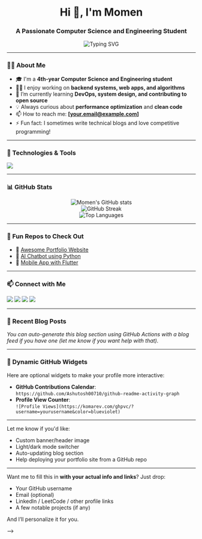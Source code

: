 <h1 align="center">Hi 👋, I'm Momen</h1>
<h3 align="center">A Passionate Computer Science and Engineering Student</h3>

<p align="center">
  <img src="https://readme-typing-svg.herokuapp.com?font=Fira+Code&duration=3000&pause=1000&color=00ADB5&center=true&vCenter=true&width=435&lines=4th+Year+Engineering+Student;Aspiring+Software+Engineer;Open+Source+Enthusiast;Always+Learning+New+Tech" alt="Typing SVG" />
</p>

---

### 🧑‍💻 About Me

- 🎓 I'm a **4th-year Computer Science and Engineering student**
- 👨‍💻 I enjoy working on **backend systems, web apps, and algorithms**
- 🌱 I’m currently learning **DevOps, system design, and contributing to open source**
- 💡 Always curious about **performance optimization** and **clean code**
- 📫 How to reach me: **[your.email@example.com]**
- ⚡ Fun fact: I sometimes write technical blogs and love competitive programming!

---

### 🔧 Technologies & Tools

<p align="left">
  <img src="https://skillicons.dev/icons?i=cpp,java,python,js,html,css,react,nodejs,express,tailwind,bootstrap,mongodb,mysql,git,github,linux,docker,vscode,figma&perline=8" />
</p>

---

### 📊 GitHub Stats

<p align="center">
  <img src="https://github-readme-stats.vercel.app/api?username=MomenSherif&show_icons=true&theme=github_dark&hide=prs" alt="Momen's GitHub stats" />
  <br />
  <img src="https://github-readme-streak-stats.herokuapp.com/?user=MomenSherif&theme=github-dark-blue" alt="GitHub Streak" />
  <br />
  <img src="https://github-readme-stats.vercel.app/api/top-langs/?username=MomenSherif&layout=compact&theme=github_dark" alt="Top Languages" />
</p>

---

### 🧩 Fun Repos to Check Out

- 🔨 [Awesome Portfolio Website](https://github.com/yourusername/portfolio)
- 🤖 [AI Chatbot using Python](https://github.com/yourusername/chatbot)
- 📱 [Mobile App with Flutter](https://github.com/yourusername/flutter-app)

---

### 📫 Connect with Me

<p align="left">
  <a href="https://linkedin.com/in/yourlinkedin" target="_blank"><img src="https://img.shields.io/badge/-LinkedIn-blue?logo=linkedin&style=for-the-badge" /></a>
  <a href="mailto:your.email@example.com"><img src="https://img.shields.io/badge/-Email-red?logo=gmail&style=for-the-badge" /></a>
  <a href="https://leetcode.com/yourhandle/" target="_blank"><img src="https://img.shields.io/badge/-LeetCode-FFA116?style=for-the-badge&logo=leetcode&logoColor=white" /></a>
  <a href="https://codeforces.com/profile/yourhandle" target="_blank"><img src="https://img.shields.io/badge/-Codeforces-blue?style=for-the-badge&logo=codeforces&logoColor=white" /></a>
</p>

---

### 📝 Recent Blog Posts

<!-- BLOG-POST-LIST:START -->
<!-- BLOG-POST-LIST:END -->

*You can auto-generate this blog section using GitHub Actions with a blog feed if you have one (let me know if you want help with that).*

---

### 🔄 Dynamic GitHub Widgets

Here are optional widgets to make your profile more interactive:
- **GitHub Contributions Calendar**:  
  `https://github.com/Ashutosh00710/github-readme-activity-graph`
- **Profile View Counter**:  
  `![Profile Views](https://komarev.com/ghpvc/?username=yourusername&color=blueviolet)`

---

Let me know if you'd like:
- Custom banner/header image
- Light/dark mode switcher
- Auto-updating blog section
- Help deploying your portfolio site from a GitHub repo

---

Want me to fill this in **with your actual info and links**? Just drop:
- Your GitHub username
- Email (optional)
- LinkedIn / LeetCode / other profile links
- A few notable projects (if any)

And I’ll personalize it for you.

-->
